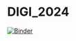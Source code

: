 # DIGI_2024
[![Binder](https://mybinder.org/badge_logo.svg)](https://mybinder.org/v2/gh/janafuchs/DIGI_2024/HEAD)
